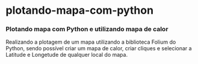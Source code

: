 # plotando-mapa-com-python
<h3>Plotando mapa com Python e utilizando mapa de calor</h3>

Realizando a plotagem de um mapa utilizando a biblioteca Folium do Python, sendo possível criar um mapa de calor, criar cliques e selecionar a Latitude e Longetude de qualquer local do mapa.
